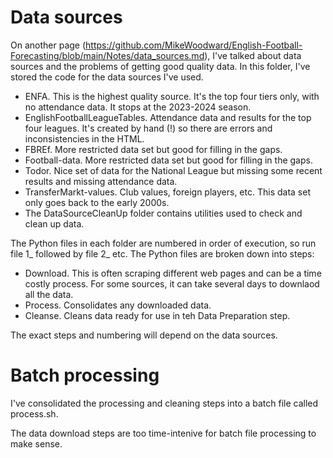 # Data sources

On another page (https://github.com/MikeWoodward/English-Football-Forecasting/blob/main/Notes/data_sources.md), I've talked about data sources and the problems of getting good quality data. In this folder, I've stored the code for the data sources I've used.

* ENFA. This is the highest quality source. It's the top four tiers only, with no attendance data. It stops at the 2023-2024 season.
* EnglishFootballLeagueTables. Attendance data and results for the top four leagues. It's created by hand (!) so there are errors and inconsistencies in the HTML.
* FBREf. More restricted data set but good for filling in the gaps.
* Football-data. More restricted data set but good for filling in the gaps.
* Todor. Nice set of data for the National League but missing some recent results and missing attendance data.
* TransferMarkt-values. Club values, foreign players, etc. This data set only goes back to the early 2000s.
* The DataSourceCleanUp folder contains utilities used to check and clean up data.

The Python files in each folder are numbered in order of execution, so run file 1_ followed by file 2_ etc. The Python files are broken down into steps:

* Download. This is often scraping different web pages and can be a time costly process. For some sources, it can take several days to downlaod all the data.
* Process. Consolidates any downloaded data.
* Cleanse. Cleans data ready for use in teh Data Preparation step.

The exact steps and numbering will depend on the data sources.

# Batch processing

I've consolidated the processing and cleaning steps into a batch file called process.sh. 

The data download steps are too time-intenive for batch file processing to make sense.
